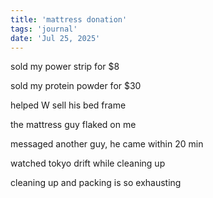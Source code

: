 ```yaml
---
title: 'mattress donation'
tags: 'journal'
date: 'Jul 25, 2025'
---
```


sold my power strip for $8

sold my protein powder for $30

helped W sell his bed frame

the mattress guy flaked on me

messaged another guy, he came within 20 min

watched tokyo drift while cleaning up

cleaning up and packing is so exhausting

